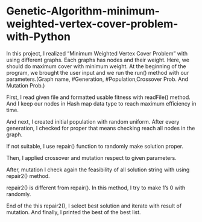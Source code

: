 # Genetic-Algorithm-minimum-weighted-vertex-cover-problem-with-Python

In this project, I realized “Minimum Weighted Vertex Cover Problem” with using different graphs. Each graphs has nodes and their weight. Here, we should do maximum cover with minimum weight. At the beginning of the program, we brought the user input and we run the run() method with our parameters.(Graph name, #Generation, #Population,Crossover Prob. And Mutation Prob.)

First, I read given file and formatted usable fitness with readFile() method. And I keep our nodes in Hash map data type to reach maximum efficiency in time.

And next, I created initial population with random uniform. After every generation, I checked for proper that means checking reach all nodes in the graph.

If not suitable, I use repair() function to randomly make solution proper.

Then, I applied crossover and mutation respect to given parameters.

After, mutation I check again the feasibility of all solution string with using repair2() method.

repair2() is different from repair(). In this method, I try to make 1’s 0 with randomly.

End of the this repair2(), I select best solution and iterate with result of mutation.
And finally, I printed the best of the best list.
